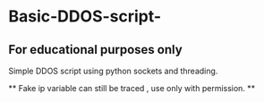 # Basic-DDOS-script-

## For educational purposes only 

Simple DDOS script using python sockets and threading. 

** Fake ip variable can still be traced , use only with permission. **
